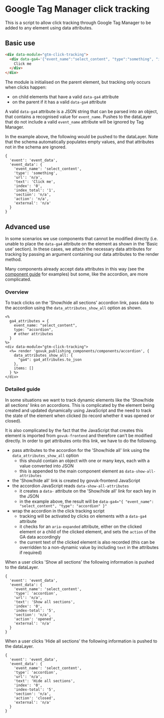 # Google Tag Manager click tracking

This is a script to allow click tracking through Google Tag Manager to be added to any element using data attributes.

## Basic use

```html
<div data-module="gtm-click-tracking">
  <div data-ga4='{"event_name":"select_content", "type":"something", "index":0, "index_total":1, "text":"Click me"}'>
    Click me
  </div>
</div>
```

The module is initialised on the parent element, but tracking only occurs when clicks happen:

- on child elements that have a valid `data-ga4` attribute
- on the parent if it has a valid `data-ga4` attribute

A valid `data-ga4` attribute is a JSON string that can be parsed into an object, that contains a recognised value for `event_name`. Pushes to the dataLayer that do not include a valid `event_name` attribute will be ignored by Tag Manager.

In the example above, the following would be pushed to the dataLayer. Note that the schema automatically populates empty values, and that attributes not in the schema are ignored.

```
{
  'event': 'event_data',
  'event_data': {
    'event_name': 'select_content',
    'type': 'something',
    'url': 'n/a',
    'text': 'Click me',
    'index': '0',
    'index_total': '1',
    'section': 'n/a',
    'action': 'n/a',
    'external': 'n/a'
  }
}
```

## Advanced use

In some scenarios we use components that cannot be modified directly (i.e. unable to place the `data-ga4` attribute on the element as shown in the 'Basic use' section). In these cases, we attach the necessary data attributes for tracking by passing an argument containing our data attributes to the render method.

Many components already accept data attributes in this way (see the [component guide](https://components.publishing.service.gov.uk/component-guide) for examples) but some, like the accordion, are more complicated.

### Overview

To track clicks on the 'Show/hide all sections' accordion link, pass data to the accordion using the `data_attributes_show_all` option as shown.

```erb
<%
  ga4_attributes = {
    event_name: "select_content",
    type: "accordion",
    # other attributes
  }
%>
<div data-module="gtm-click-tracking">
  <%= render 'govuk_publishing_components/components/accordion', {
    data_attributes_show_all: {
      "ga4": ga4_attributes.to_json
    },
    items: []
  } %>
</div>
```

### Detailed guide

In some situations we want to track dynamic elements like the 'Show/hide all sections' links on accordions. This is complicated by the element being created and updated dynamically using JavaScript and the need to track the state of the element when clicked (to record whether it was opened or closed).

It is also complicated by the fact that the JavaScript that creates this element is imported from `govuk-frontend` and therefore can't be modified directly. In order to get attributes onto this link, we have to do the following.

- pass attributes to the accordion for the 'Show/hide all' link using the `data_attributes_show_all` option
  - this should contain an object with one or many keys, each with a value converted into JSON
  - this is appended to the main component element as `data-show-all-attributes`
- the 'Show/hide all' link is created by govuk-frontend JavaScript
- the accordion JavaScript reads `data-show-all-attributes`
  - it creates a `data-` attribute on the 'Show/hide all' link for each key in the JSON
  - in the example above, the result will be `data-ga4="{ "event_name": "select_content", "type": "accordion" }"`
- wrap the accordion in the click tracking script
  - tracking will be activated by clicks on elements with a `data-ga4` attribute
  - it checks for an `aria-expanded` attribute, either on the clicked element or a child of the clicked element, and sets the `action` of the GA data accordingly
  - the current text of the clicked element is also recorded (this can be overridden to a non-dynamic value by including `text` in the attributes if required)

When a user clicks 'Show all sections' the following information is pushed to the dataLayer.

```
{
  'event': 'event_data',
  'event_data': {
    'event_name': 'select_content',
    'type': 'accordion',
    'url': 'n/a',
    'text': 'Show all sections',
    'index': '0',
    'index-total': '5',
    'section': 'n/a',
    'action': 'opened',
    'external': 'n/a'
  }
}
```

When a user clicks 'Hide all sections' the following information is pushed to the dataLayer.

```
{
  'event': 'event_data',
  'event_data': {
    'event_name': 'select_content',
    'type': 'accordion',
    'url': 'n/a',
    'text': 'Hide all sections',
    'index': '0',
    'index-total': '5',
    'section': 'n/a',
    'action': 'closed',
    'external': 'n/a'
  }
}
```
